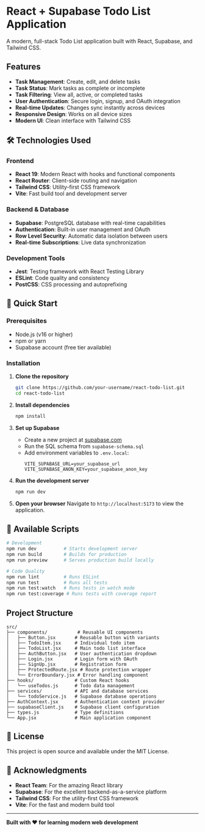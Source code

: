 # React + Supabase Todo List Application

A modern, full-stack Todo List application built with React, Supabase, and Tailwind CSS.

## Features

- **Task Management**: Create, edit, and delete tasks
- **Task Status**: Mark tasks as complete or incomplete
- **Task Filtering**: View all, active, or completed tasks
- **User Authentication**: Secure login, signup, and OAuth integration
- **Real-time Updates**: Changes sync instantly across devices
- **Responsive Design**: Works on all device sizes
- **Modern UI**: Clean interface with Tailwind CSS

## 🛠️ Technologies Used

### Frontend
- **React 19**: Modern React with hooks and functional components
- **React Router**: Client-side routing and navigation
- **Tailwind CSS**: Utility-first CSS framework
- **Vite**: Fast build tool and development server

### Backend & Database
- **Supabase**: PostgreSQL database with real-time capabilities
- **Authentication**: Built-in user management and OAuth
- **Row Level Security**: Automatic data isolation between users
- **Real-time Subscriptions**: Live data synchronization

### Development Tools
- **Jest**: Testing framework with React Testing Library
- **ESLint**: Code quality and consistency
- **PostCSS**: CSS processing and autoprefixing

## 🚀 Quick Start

### Prerequisites
- Node.js (v16 or higher)
- npm or yarn
- Supabase account (free tier available)

### Installation

1. **Clone the repository**
   ```bash
   git clone https://github.com/your-username/react-todo-list.git
   cd react-todo-list
   ```

2. **Install dependencies**
   ```bash
   npm install
   ```

3. **Set up Supabase**
   - Create a new project at [supabase.com](https://supabase.com)
   - Run the SQL schema from `supabase-schema.sql`
   - Add environment variables to `.env.local`:
     ```
     VITE_SUPABASE_URL=your_supabase_url
     VITE_SUPABASE_ANON_KEY=your_supabase_anon_key
     ```

4. **Run the development server**
   ```bash
   npm run dev
   ```

5. **Open your browser**
   Navigate to `http://localhost:5173` to view the application.

## 📜 Available Scripts

```bash
# Development
npm run dev          # Starts development server
npm run build        # Builds for production
npm run preview      # Serves production build locally

# Code Quality
npm run lint         # Runs ESLint
npm run test         # Runs all tests
npm run test:watch   # Runs tests in watch mode
npm run test:coverage # Runs tests with coverage report
```

## Project Structure

```
src/
├── components/           # Reusable UI components
│   ├── Button.jsx       # Reusable button with variants
│   ├── TodoItem.jsx     # Individual todo item
│   ├── TodoList.jsx     # Main todo list interface
│   ├── AuthButton.jsx   # User authentication dropdown
│   ├── Login.jsx        # Login form with OAuth
│   ├── SignUp.jsx       # Registration form
│   ├── ProtectedRoute.jsx # Route protection wrapper
│   └── ErrorBoundary.jsx # Error handling component
├── hooks/               # Custom React hooks
│   └── useTodos.js      # Todo data management
├── services/            # API and database services
│   └── todoService.js   # Supabase database operations
├── AuthContext.jsx      # Authentication context provider
├── supabaseClient.js    # Supabase client configuration
├── types.js             # Type definitions
└── App.jsx              # Main application component
```

## 📄 License

This project is open source and available under the MIT License.

## 🙏 Acknowledgments

- **React Team**: For the amazing React library
- **Supabase**: For the excellent backend-as-a-service platform
- **Tailwind CSS**: For the utility-first CSS framework
- **Vite**: For the fast and modern build tool

---

**Built with ❤️ for learning modern web development**
